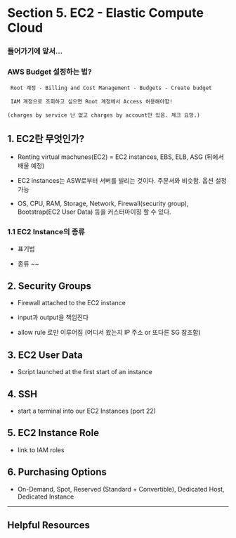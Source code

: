 # Section 5. EC2 - Elastic Compute Cloud

### 들어가기에 앞서...
### AWS Budget 설정하는 법?
     Root 계정 - Billing and Cost Management - Budgets - Create budget
     
     IAM 계정으로 조회하고 싶으면 Root 계정에서 Access 허용해야함!

    (charges by service 난 없고 charges by account만 있음. 체크 요망.)
  


## 1. EC2란 무엇인가?

- Renting virtual machunes(EC2) = EC2 instances, EBS, ELB, ASG (뒤에서 배울 예정)

- EC2 instances는 ASW로부터 서버를 빌리는 것이다. 주문서와 비슷함. 옵션 설정 가능

- OS, CPU, RAM, Storage, Network, Firewall(security group), Bootstrap(EC2 User Data) 등을 커스터마이징 할 수 있다.

### 1.1 EC2 Instance의 종류

- 표기법

- 종류 ~~

## 2. Security Groups

- Firewall attached to the EC2 instance

- input과 output을 책임진다

- allow rule 로만 이루어짐 (어디서 왔는지 IP 주소 or 또다른 SG 참조함)

## 3. EC2 User Data

- Script launched at the first start of an instance
  
## 4. SSH

- start a terminal into our EC2 Instances (port 22)
  
## 5. EC2 Instance Role

- link to IAM roles

## 6. Purchasing Options

- On-Demand, Spot, Reserved (Standard + Convertible), Dedicated Host, Dedicated Instance


<hr>

## Helpful Resources
